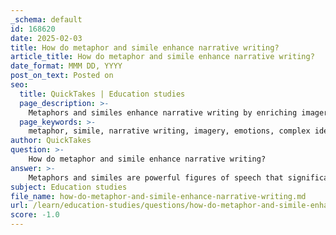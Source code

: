```yaml
---
_schema: default
id: 168620
date: 2025-02-03
title: How do metaphor and simile enhance narrative writing?
article_title: How do metaphor and simile enhance narrative writing?
date_format: MMM DD, YYYY
post_on_text: Posted on
seo:
  title: QuickTakes | Education studies
  page_description: >-
    Metaphors and similes enhance narrative writing by enriching imagery, evoking emotions, and simplifying complex ideas, making narratives more impactful and engaging.
  page_keywords: >-
    metaphor, simile, narrative writing, imagery, emotions, complex ideas, reader engagement, figures of speech, storytelling, literary devices
author: QuickTakes
question: >-
    How do metaphor and simile enhance narrative writing?
answer: >-
    Metaphors and similes are powerful figures of speech that significantly enhance narrative writing by enriching imagery, evoking emotions, and conveying complex ideas in a relatable manner.\n\n### Enhancing Imagery\nBoth metaphors and similes create vivid images in the reader's mind. A simile explicitly compares two different things using "like" or "as," which helps to clarify the comparison while maintaining the distinct identities of both elements. For example, saying "Her smile is as bright as the sun" allows readers to visualize the brightness of her smile in a relatable way. In contrast, a metaphor makes a direct comparison without these words, such as "Her smile was a beacon of light," which suggests that her smile not only shines but also guides or brings hope.\n\n### Evoking Emotions\nThese figures of speech also play a crucial role in evoking emotions. By comparing abstract concepts to tangible experiences, writers can create emotional resonance. For instance, the simile "John's words felt like shards of glass" conveys the pain caused by his harsh words, allowing readers to feel the intensity of the emotion. Similarly, a metaphor like "Love is a battlefield" encapsulates the struggles and conflicts often associated with love, prompting readers to reflect on their own experiences.\n\n### Conveying Complex Ideas\nMetaphors and similes can simplify complex ideas, making them more accessible to readers. For example, saying "I'm swimming in emails" (a metaphor) conveys the overwhelming nature of receiving too many emails without needing a lengthy explanation. This not only saves time but also engages the reader by presenting a familiar scenario in a fresh way.\n\n### Creating Engagement\nUsing metaphors and similes can also enhance audience engagement. They invite readers to think critically about the connections being made, encouraging deeper reflection on the narrative. This engagement is crucial for maintaining interest and making the narrative memorable.\n\n### Conclusion\nIn summary, metaphors and similes enhance narrative writing by providing vivid imagery, evoking strong emotions, and simplifying complex ideas. They serve as tools that not only beautify the prose but also deepen the reader's understanding and connection to the narrative. By incorporating these figures of speech effectively, writers can create more impactful and resonant stories.
subject: Education studies
file_name: how-do-metaphor-and-simile-enhance-narrative-writing.md
url: /learn/education-studies/questions/how-do-metaphor-and-simile-enhance-narrative-writing
score: -1.0
---
```


&nbsp;